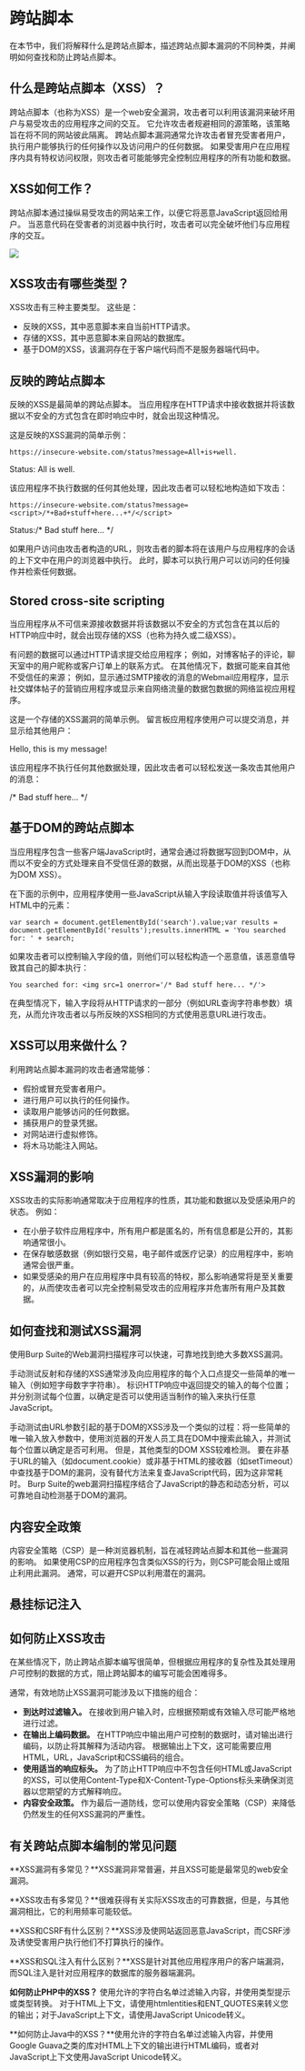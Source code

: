 # 跨站脚本

在本节中，我们将解释什么是跨站点脚本，描述跨站点脚本漏洞的不同种类，并阐明如何查找和防止跨站点脚本。

## 什么是跨站点脚本（XSS）？

跨站点脚本（也称为XSS）是一个web安全漏洞，攻击者可以利用该漏洞来破坏用户与易受攻击的应用程序之间的交互。 它允许攻击者规避相同的源策略，该策略旨在将不同的网站彼此隔离。 跨站点脚本漏洞通常允许攻击者冒充受害者用户，执行用户能够执行的任何操作以及访问用户的任何数据。 如果受害用户在应用程序内具有特权访问权限，则攻击者可能能够完全控制应用程序的所有功能和数据。

## XSS如何工作？

跨站点脚本通过操纵易受攻击的网站来工作，以便它将恶意JavaScript返回给用户。 当恶意代码在受害者的浏览器中执行时，攻击者可以完全破坏他们与应用程序的交互。

![](../../.gitbook/assets/image%20%287%29.png)

## XSS攻击有哪些类型？

XSS攻击有三种主要类型。 这些是：

* 反映的XSS，其中恶意脚本来自当前HTTP请求。
* 存储的XSS，其中恶意脚本来自网站的数据库。
* 基于DOM的XSS，该漏洞存在于客户端代码而不是服务器端代码中。

## 反映的跨站点脚本

反映的XSS是最简单的跨站点脚本。 当应用程序在HTTP请求中接收数据并将该数据以不安全的方式包含在即时响应中时，就会出现这种情况。

这是反映的XSS漏洞的简单示例：

```text
https://insecure-website.com/status?message=All+is+well.
```

Status: All is well.

该应用程序不执行数据的任何其他处理，因此攻击者可以轻松地构造如下攻击：

`https://insecure-website.com/status?message=<script>/*+Bad+stuff+here...+*/</script>`

Status:/\* Bad stuff here... \*/

如果用户访问由攻击者构造的URL，则攻击者的脚本将在该用户与应用程序的会话的上下文中在用户的浏览器中执行。 此时，脚本可以执行用户可以访问的任何操作并检索任何数据。

## Stored cross-site scripting

当应用程序从不可信来源接收数据并将该数据以不安全的方式包含在其以后的HTTP响应中时，就会出现存储的XSS（也称为持久或二级XSS）。

有问题的数据可以通过HTTP请求提交给应用程序； 例如，对博客帖子的评论，聊天室中的用户昵称或客户订单上的联系方式。 在其他情况下，数据可能来自其他不受信任的来源； 例如，显示通过SMTP接收的消息的Webmail应用程序，显示社交媒体帖子的营销应用程序或显示来自网络流量的数据包数据的网络监视应用程序。

这是一个存储的XSS漏洞的简单示例。 留言板应用程序使用户可以提交消息，并显示给其他用户：

Hello, this is my message!

该应用程序不执行任何其他数据处理，因此攻击者可以轻松发送一条攻击其他用户的消息：

/\* Bad stuff here... \*/

## 基于DOM的跨站点脚本

当应用程序包含一些客户端JavaScript时，通常会通过将数据写回到DOM中，从而以不安全的方式处理来自不受信任源的数据，从而出现基于DOM的XSS（也称为DOM XSS）。

在下面的示例中，应用程序使用一些JavaScript从输入字段读取值并将该值写入HTML中的元素：

`var search = document.getElementById('search').value;var results = document.getElementById('results');results.innerHTML = 'You searched for: ' + search;`

如果攻击者可以控制输入字段的值，则他们可以轻松构造一个恶意值，该恶意值导致其自己的脚本执行：

`You searched for: <img src=1 onerror='/* Bad stuff here... */'>`

在典型情况下，输入字段将从HTTP请求的一部分（例如URL查询字符串参数）填充，从而允许攻击者以与所反映的XSS相同的方式使用恶意URL进行攻击。

## XSS可以用来做什么？

利用跨站点脚本漏洞的攻击者通常能够：

* 假扮或冒充受害者用户。
* 进行用户可以执行的任何操作。
* 读取用户能够访问的任何数据。
* 捕获用户的登录凭据。
* 对网站进行虚拟修饰。
* 将木马功能注入网站。

## XSS漏洞的影响

XSS攻击的实际影响通常取决于应用程序的性质，其功能和数据以及受感染用户的状态。 例如：

* 在小册子软件应用程序中，所有用户都是匿名的，所有信息都是公开的，其影响通常很小。
* 在保存敏感数据（例如银行交易，电子邮件或医疗记录）的应用程序中，影响通常会很严重。
* 如果受感染的用户在应用程序中具有较高的特权，那么影响通常将是至关重要的，从而使攻击者可以完全控制易受攻击的应用程序并危害所有用户及其数据。

## 如何查找和测试XSS漏洞

使用Burp Suite的Web漏洞扫描程序可以快速，可靠地找到绝大多数XSS漏洞。

手动测试反射和存储的XSS通常涉及向应用程序的每个入口点提交一些简单的唯一输入（例如短字母数字字符串）。 标识HTTP响应中返回提交的输入的每个位置； 并分别测试每个位置，以确定是否可以使用适当制作的输入来执行任意JavaScript。

手动测试由URL参数引起的基于DOM的XSS涉及一个类似的过程：将一些简单的唯一输入放入参数中，使用浏览器的开发人员工具在DOM中搜索此输入，并测试每个位置以确定是否可利用。 但是，其他类型的DOM XSS较难检测。 要在非基于URL的输入（如document.cookie）或非基于HTML的接收器（如setTimeout）中查找基于DOM的漏洞，没有替代方法来复查JavaScript代码，因为这非常耗时。 Burp Suite的web漏洞扫描程序结合了JavaScript的静态和动态分析，可以可靠地自动检测基于DOM的漏洞。

## 内容安全政策

内容安全策略（CSP）是一种浏览器机制，旨在减轻跨站点脚本和其他一些漏洞的影响。 如果使用CSP的应用程序包含类似XSS的行为，则CSP可能会阻止或阻止利用此漏洞。 通常，可以避开CSP以利用潜在的漏洞。

## 悬挂标记注入

## 如何防止XSS攻击

在某些情况下，防止跨站点脚本编写很简单，但根据应用程序的复杂性及其处理用户可控制的数据的方式，阻止跨站脚本的编写可能会困难得多。

通常，有效地防止XSS漏洞可能涉及以下措施的组合：

* **到达时过滤输入。** 在接收到用户输入时，应根据预期或有效输入尽可能严格地进行过滤。
* **在输出上编码数据。** 在HTTP响应中输出用户可控制的数据时，请对输出进行编码，以防止将其解释为活动内容。 根据输出上下文，这可能需要应用HTML，URL，JavaScript和CSS编码的组合。
* **使用适当的响应标头。** 为了防止HTTP响应中不包含任何HTML或JavaScript的XSS，可以使用Content-Type和X-Content-Type-Options标头来确保浏览器以您期望的方式解释响应。
* **内容安全政策。** 作为最后一道防线，您可以使用内容安全策略（CSP）来降低仍然发生的任何XSS漏洞的严重性。

## 有关跨站点脚本编制的常见问题

**XSS漏洞有多常见？**XSS漏洞非常普遍，并且XSS可能是最常见的web安全漏洞。

**XSS攻击有多常见？**很难获得有关实际XSS攻击的可靠数据，但是，与其他漏洞相比，它的利用频率可能较低。

**XSS和CSRF有什么区别？**XSS涉及使网站返回恶意JavaScript，而CSRF涉及诱使受害用户执行他们不打算执行的操作。

**XSS和SQL注入有什么区别？**XSS是针对其他应用程序用户的客户端漏洞，而SQL注入是针对应用程序的数据库的服务器端漏洞。

**如何防止PHP中的XSS？** 使用允许的字符白名单过滤输入内容，并使用类型提示或类型转换。 对于HTML上下文，请使用htmlentities和ENT\_QUOTES来转义您的输出；对于JavaScript上下文，请使用JavaScript Unicode转义。

**如何防止Java中的XSS？**使用允许的字符白名单过滤输入内容，并使用Google Guava之类的库对HTML上下文的输出进行HTML编码，或者对JavaScript上下文使用JavaScript Unicode转义。


